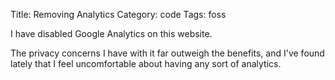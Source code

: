 Title: Removing Analytics
Category: code
Tags: foss

I have disabled Google Analytics on this website.

The privacy concerns I have with it far outweigh the benefits, and I've found lately that I feel uncomfortable about having any sort of analytics.
